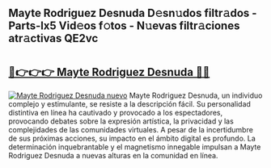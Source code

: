 ## Mayte Rodriguez Desnuda D𝚎sn𝚞dos filtr𝚊dos - Parts-lx5 Vid𝚎os f𝚘tos - N𝚞evas filtr𝚊ciones atr𝚊ctivas QE2vc

# <h2><a href="http://mb6ign.tromn.icu/?c=Mayte+Rodriguez+Desnuda">🔗👉👉👉 Mayte Rodriguez Desnuda 🔗🔗</a></h2>

[![Mayte Rodriguez Desnuda nuevo](https://i.imgur.com/pEAQMta.gif)](http://mb6ign.tromn.icu/?c=Mayte+Rodriguez+Desnuda)
Mayte Rodriguez Desnuda, un individuo complejo y estimulante, se resiste a la descripción fácil. Su personalidad distintiva en línea ha cautivado y provocado a los espectadores, provocando debates sobre la expresión artística, la privacidad y las complejidades de las comunidades virtuales. A pesar de la incertidumbre de sus próximas acciones, su impacto en el ámbito digital es profundo. La determinación inquebrantable y el magnetismo innegable impulsan a Mayte Rodriguez Desnuda a nuevas alturas en la comunidad en línea.
